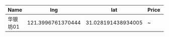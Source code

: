 Name | lng | lat | Price | visit | Wiki 
-- | -- | -- | -- | -- | --
华银坊01 | 121.3996761370444| 31.028191438934005| ~ | 1 | [华银坊](https://junxnone.github.io/F/#/0030_%E4%B8%80%E6%89%8B%E6%88%BF_%E9%9D%92%E6%B5%A6%E8%B5%B5%E5%B7%B7_%E9%87%91%E5%9C%B0%E8%99%B9%E6%A1%A5%E5%B3%AF%E6%B1%87)
